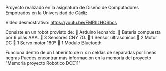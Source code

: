 Proyecto realizado en la asignatura de Diseño de Computadores Empotrados en la Universidad de Cádiz.

Video desmostrativo: https://youtu.be/FMRhzHOSbcs

Consiste en un robot provisto de:
 Arduino leonardo.
 Batería compuesta por 6 pilas AAA.
 3 Sensores CNY 70.
 1 Sensor ultrasonicos
 2 Motor DC
 1 Servo motor 180º
 1 Módulo Bluetooth

Funciona dentro de un Laberinto de n x n celdas de separadas por lineas negras
Puedes encontrar más información en la memoria del proyecto "Memoria proyecto Robotico DCE11"
